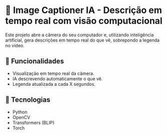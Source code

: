# 🧠 Image Captioner IA - Descrição em tempo real com visão computacional

Este projeto abre a câmera do seu computador e, utilizando inteligência artificial, gera descrições em tempo real do que vê, sobrepondo a legenda no vídeo.

## 🚀 Funcionalidades

- Visualização em tempo real da câmera.
- IA descrevendo automaticamente o que vê.
- Legenda atualizada a cada X segundos.

## 🧠 Tecnologias

- Python
- OpenCV
- Transformers (BLIP)
- Torch

